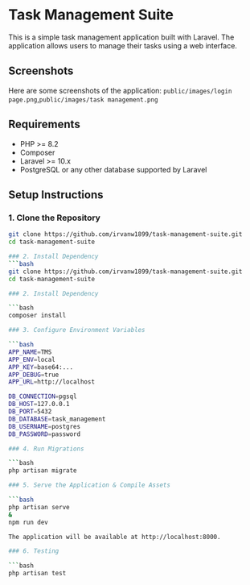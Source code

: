 # Task Management Suite
This is a simple task management application built with Laravel. The application allows users to manage their tasks using a web interface.

## Screenshots
Here are some screenshots of the application:
`public/images/login page.png`,`public/images/task management.png`

## Requirements
- PHP >= 8.2
- Composer
- Laravel >= 10.x
- PostgreSQL or any other database supported by Laravel

## Setup Instructions
### 1. Clone the Repository
```bash
git clone https://github.com/irvanw1899/task-management-suite.git
cd task-management-suite

### 2. Install Dependency
```bash
git clone https://github.com/irvanw1899/task-management-suite.git
cd task-management-suite

### 2. Install Dependency

```bash
composer install

### 3. Configure Environment Variables

```bash
APP_NAME=TMS
APP_ENV=local
APP_KEY=base64:...
APP_DEBUG=true
APP_URL=http://localhost

DB_CONNECTION=pgsql
DB_HOST=127.0.0.1
DB_PORT=5432
DB_DATABASE=task_management
DB_USERNAME=postgres
DB_PASSWORD=password

### 4. Run Migrations

```bash
php artisan migrate

### 5. Serve the Application & Compile Assets

```bash
php artisan serve
&
npm run dev

The application will be available at http://localhost:8000.

### 6. Testing

```bash
php artisan test



